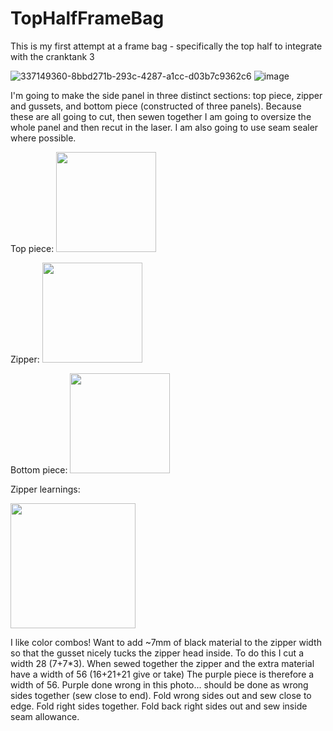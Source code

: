 # TopHalfFrameBag
This is my first attempt at a frame bag - specifically the top half to integrate with the cranktank 3

![337149360-8bbd271b-293c-4287-a1cc-d03b7c9362c6](https://github.com/miniluigi/TopHalfFrameBag/assets/45057973/ffd99917-4628-4551-8196-81a84d8c0ce8|width=100)
![image](https://github.com/miniluigi/TopHalfFrameBag/assets/45057973/eec294de-8e16-4d1b-9b8c-391f98078801|width=50)

I'm going to make the side panel in three distinct sections: top piece, zipper and gussets, and bottom piece (constructed of three panels). Because these are all going to cut, then sewen together I am going to oversize the whole panel and then recut in the laser.
I am also going to use seam sealer where possible. 

Top piece: <img src="https://github.com/miniluigi/TopHalfFrameBag/assets/45057973/fc01b7b7-eb75-4396-ad1e-b3732044e7c2" width="160" >

Zipper: <img src="https://github.com/miniluigi/TopHalfFrameBag/assets/45057973/fdb8cab2-6916-4840-9382-a2195c0c1cfe" width="160" >

Bottom piece:  <img src="https://github.com/miniluigi/TopHalfFrameBag/assets/45057973/1444d530-1d85-4166-8a31-ea35d80225b4" width="160" >

Zipper learnings:

<img src="https://github.com/miniluigi/TopHalfFrameBag/assets/45057973/9b787068-edb9-4f4a-96d3-a9c1d5b41e59" width="200" >

I like color combos!
Want to add ~7mm of black material to the zipper width so that the gusset nicely tucks the zipper head inside. To do this I cut a width 28 (7+7*3).
When sewed together the zipper and the extra material have a width of 56 (16+21+21 give or take)
The purple piece is therefore a width of 56.
Purple done wrong in this photo... should be done as wrong sides together (sew close to end).
Fold wrong sides out and sew close to edge.
Fold right sides together.
Fold back right sides out and sew inside seam allowance.


